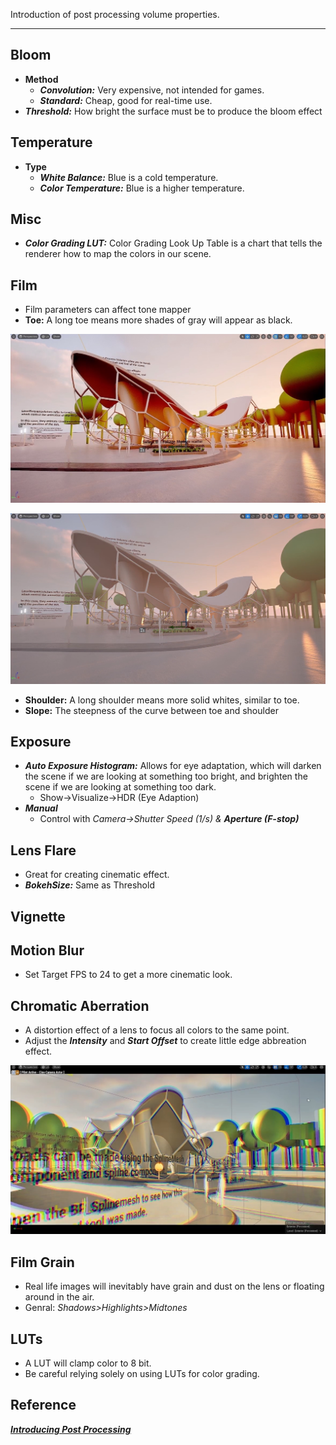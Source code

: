 Introduction of post processing volume properties.

---

## Bloom

- **Method**
    - ***Convolution:*** Very expensive, not intended for games.
    - ***Standard:*** Cheap, good for real-time use.
- ***Threshold:*** How bright the surface must be to produce the bloom effect

## Temperature

- **Type**
    - ***White Balance:*** Blue is a cold temperature.
    - ***Color Temperature:*** Blue is a higher temperature.

## Misc

- ***Color Grading LUT:*** Color Grading Look Up Table is a chart that tells the renderer how to map the colors in our scene.

## Film

- Film parameters can affect tone mapper
- **Toe:** A long toe means more shades of gray will appear as black.

![Untitled](/assets/images/posts/post_processing/image_1.png)

![Untitled](/assets/images/posts/post_processing/image_2.png)

- **Shoulder:** A long shoulder means more solid whites, similar to toe.
- **Slope:** The steepness of the curve between toe and shoulder

## Exposure

- ***Auto Exposure Histogram:*** Allows for eye adaptation, which will darken the scene if we are looking at something too bright, and brighten the scene if we are looking at something too dark.
    - Show→Visualize→HDR (Eye Adaption)
- ***Manual***
    - Control with **Camera→*Shutter Speed (1/s) &** **Aperture (F-stop)***

## Lens Flare

- Great for creating cinematic effect.
- ***BokehSize:*** Same as Threshold

## Vignette

## Motion Blur

- Set Target FPS to 24 to get a more cinematic look.

## Chromatic Aberration

- A distortion effect of a lens to focus all colors to the same point.
- Adjust the ***Intensity*** and ***Start Offset*** to create little edge abbreation effect.

![Untitled](/assets/images/posts/post_processing/image_3.png)

## Film Grain

- Real life images will inevitably have grain and dust on the lens or floating around in the air.
- Genral: *Shadows>Highlights>Midtones*

## LUTs

- A LUT will clamp color to 8 bit.
- Be careful relying solely on using LUTs for color grading.

## Reference

[***Introducing Post Processing***](https://dev.epicgames.com/community/learning/courses/pE2/unreal-engine-introducing-post-processing/mZ11/unreal-engine-introducing-post-processing-overview)